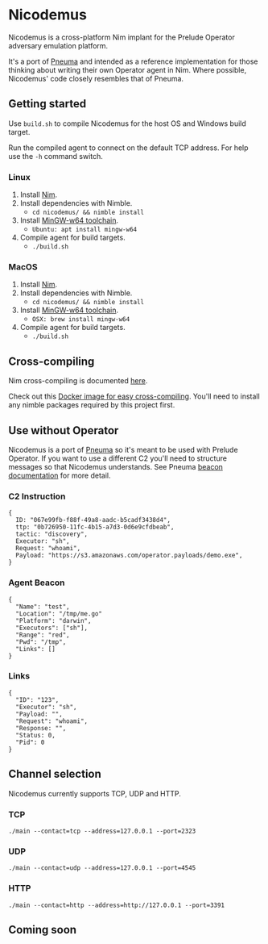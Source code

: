 # Nicodemus

Nicodemus is a cross-platform Nim implant for the Prelude Operator adversary emulation platform.  

It's a port of [Pneuma](https://github.com/preludeorg/pneuma) and intended as a reference implementation for those thinking about writing their own Operator agent in Nim. Where possible, Nicodemus' code closely resembles that of Pneuma.

## Getting started

Use `build.sh` to compile Nicodemus for the host OS and Windows build target.

Run the compiled agent to connect on the default TCP address.  For help use the `-h` command switch.

### Linux 

1. Install [Nim](https://nim-lang.org/install_unix.html).
2. Install dependencies with Nimble.
   - `cd nicodemus/ && nimble install`
3. Install [MinGW-w64 toolchain](https://nim-lang.org/install_unix.html).
   - `Ubuntu: apt install mingw-w64`
4. Compile agent for build targets.
   - `./build.sh`

### MacOS

1. Install [Nim](https://nim-lang.org/install_unix.html).
2. Install dependencies with Nimble.
   - `cd nicodemus/ && nimble install`
3. Install [MinGW-w64 toolchain](https://nim-lang.org/install_unix.html).
   - `OSX: brew install mingw-w64`
4. Compile agent for build targets.
   - `./build.sh`

## Cross-compiling

Nim cross-compiling is documented [here](https://nim-lang.org/docs/nimc.html#crossminuscompilation).

Check out this [Docker image for easy cross-compiling](https://github.com/chrisheller/docker-nim-cross).  You'll need to install any nimble packages required by this project first.

## Use without Operator

Nicodemus is a port of [Pneuma](https://github.com/preludeorg/pneuma) so it's meant to be used with Prelude Operator.  If you want to use a different C2 you'll need to structure messages so that Nicodemus understands.  See Pneuma [beacon documentation](https://github.com/preludeorg/pneuma#use-without-operator) for more detail.

### C2 Instruction

```
{
  ID: "067e99fb-f88f-49a8-aadc-b5cadf3438d4",
  ttp: "0b726950-11fc-4b15-a7d3-0d6e9cfdbeab",
  tactic: "discovery",
  Executor: "sh",
  Request: "whoami",
  Payload: "https://s3.amazonaws.com/operator.payloads/demo.exe",
}
```

### Agent Beacon

```
{
  "Name": "test",
  "Location": "/tmp/me.go"
  "Platform": "darwin",
  "Executors": ["sh"],
  "Range": "red",
  "Pwd": "/tmp",
  "Links": []
}
```

### Links

```
{
  "ID": "123",
  "Executor": "sh",
  "Payload: "",
  "Request": "whoami",
  "Response: "",
  "Status: 0,
  "Pid": 0
}
```

## Channel selection

Nicodemus currently supports TCP, UDP and HTTP. 

### TCP
`./main --contact=tcp --address=127.0.0.1 --port=2323`

### UDP
`./main --contact=udp --address=127.0.0.1 --port=4545`

### HTTP

`./main --contact=http --address=http://127.0.0.1 --port=3391`


## Coming soon


